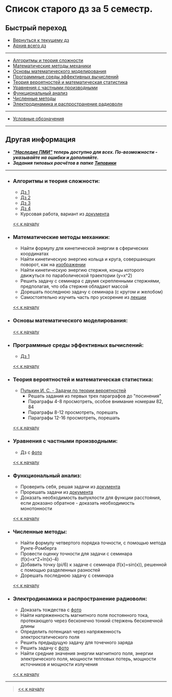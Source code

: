 # Список старого дз за 5 семестр.

## Быстрый переход

- [Вернуться к текущему дз](../README.md#Список-текущего-и-будущего-дз)
- [Архив всего дз](Архив_дз.md)

***

- [Алгоритмы и теория сложности](#Алгоритмы-и-теория-сложности)
- [Математические методы механики](#Математические-методы-механики)
- [Основы математического моделирования](#Основы-математического-моделирования)
- [Программные среды эффективных вычислений](#Программные-среды-эффективных-вычислений)
- [Теория вероятностей и математическая статистика](#Теория-вероятностей-и-математическая-статистика)
- [Уравнения с частными производными](#Уравнения-с-частными-производными)
- [Функциональный анализ](#Функциональный-анализ)
- [Численные методы](#Численные-методы)
- [Электродинамика и распространение радиоволн](#Электродинамика-и-распространение-радиоволн)

***
    
- [Условные обозначения](#Условные-обозначения)

***

## Другая информация

- __*["Наследие ПМИ"](https://github.com/appliedMathematicsAndComputerScience/PMI_legacy) теперь доступно для всех. По-возможности - указывайте на ошибки и дополняйте.*__
- __*Задания типовых расчётов в папке [Типовики](https://github.com/nektonick/KMBO-01-homework/tree/master/%D0%A2%D0%B8%D0%BF%D0%BE%D0%B2%D0%B8%D0%BA%D0%B8)*__

***

- ### Алгоритмы и теория сложности:
    - [Дз 1](../Ресурсы/Документы/5сем/Задачи_на_дом_к_семинару_1.pdf)
    - [Дз 2](../Ресурсы/Документы/5сем/Домашнее_задание_к_семинару_2.pdf)
    - [Дз 3](../Ресурсы/Документы/5сем/Домашнее_задание_к_семинару_3.pdf)
    - [Дз 4](../Ресурсы/Документы/5сем/Домашнее_задание_к_семинару_4.pdf)
    - Курсовая работа, вариант из [документа](../Ресурсы/Документы/5сем/Задачи_для_курсовой_работы.pdf)

    [<< к началу](#Быстрый-переход)

- ### Математические методы механики:
    - Найти формулу для кинетической энергии в сферических координатах
    - Найти кинетическую энергию кольца и круга, совершающих поворот, как на [изображении](../Ресурсы/Изображения/5сем/термех_1.jpg)
    - Найти кинетическую энергию стержня, концы которого движуться по параболической траектории (y=x^2)
    - Решить задачу с семинара с двумя скрепленными стержнями, предполагая, что оба стержня обладают массой
    - Дорешать последнюю задачу с семинара (с кругом и желобом)
    - Самостоятельно изучить часть про ускорение из [лекции](../Ресурсы/Документы/5сем/Теоретическая_механика._Лекция_3.pdf)
    
    
    [<< к началу](#Быстрый-переход)
    

- ### Основы математического моделирования:
    
      
    [<< к началу](#Быстрый-переход)

- ### Программные среды эффективных вычислений:
    - [Дз 1](../Ресурсы/Документы/5сем/ОС_1.txt)
    

    [<< к началу](#Быстрый-переход) 

- ### Теория вероятностей и математическая статистика:
    - [Пулькин И. С. - Задачи по теории вероятностей](../Книги/Пулькин_И._С._-_Задачи_по_теории_вероятностей.pdf)
        - Решать задания из первых трех параграфов до "посинения"
        - Параграфы 4-8 просмотреть, особое внимание номерам 82, 84
        - Параграфы 8-12 просмотреть, порешать
        - Параграфы 12-16 просмотреть, порешать
    
      
    [<< к началу](#Быстрый-переход)
    
- ### Уравнения с частными производными:
    - Дз с [фото](../Ресурсы/Документы/5сем/IMG_20221002_0001.pdf)
    

    [<< к началу](#Быстрый-переход)

- ### Функциональный анализ:
    - Проверить себя, решая задачи из [документа](../Ресурсы/Документы/5сем/Schyotnye_mnozhestva_moschnost_mnozhestva.pdf)
    - Прорешать задачи из [документа](../Ресурсы/Документы/5сем/Metricheskie_prostranstva_2.pdf)
    - Доказать необходимость выпуклости для функции расстояния, если доказано обратное - доказать необходимость монотонности
    
      
    [<< к началу](#Быстрый-переход)

- ### Численные методы:
    - Найти формулу четвертого порядка точности, с помощью метода Рунге-Ромберга
    - Провести оценку точности для задачи c семинара (f(x)=x^2+ln(x)-4)
    - Добавить точку (pi/6) к задаче с семинара (f(x)=sin(x)), решенной с помощью разделенных разностей
    - Дорешать последнюю задачу с семинара

      
    [<< к началу](#Быстрый-переход)

- ### Электродинамика и распространение радиоволн:
    - Доказать тождества с [фото](../Ресурсы/Изображения/5сем/ЭДиРРВ_1.jpg)
    - Найти напряженность магнитного поля постоянного тока, протекающего через бесконечно тонкий стержень бесконечной длины
    - Определить потенциал через напряженность электростатического поля
    - Решить предыдущую задачу для точечного заряда
    - Решить задачу с [фото](../Ресурсы/Изображения/5сем/ЭДиРРВ_2.jpg)
    - Найти средние значения энергии магнитного поля, энергии электрического поля, мощности тепловых потерь, мощности источников и мощности излучения
    
      
    [<< к началу](#Быстрый-переход)

***

> [<< к началу](#Быстрый-переход)
